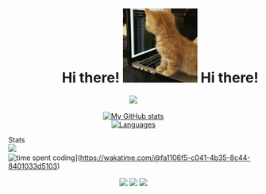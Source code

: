 <h1 align="right">Hi there!
  <img alt="cat" width="150" height="150" src="images/giphy.gif">
  Hi there! 
</h1>

<a href="https://github.com/aryamanwastaken">
    <p align="center">
        <img src="https://github-profile-trophy.vercel.app/?username=aryamanwastaken&column=7&theme=github_dark"/>
    </p>
</a>
<a align="center" href="https://github.com/aryamanwastaken">
  <p align="center">
    <img src="https://github-readme-stats.vercel.app/api?username=aryamanwastaken&show_icons=true&count_private=true&theme=github_dark" alt="My GitHub stats" width="465"/>
    <br>
    <img src="https://github-readme-stats.vercel.app/api/top-langs/?username=aryamanwastaken&layout=compact&langs_count=10&theme=github_dark" alt="Languages" height="183">
  </p>
</a>

Stats
<br>
![](https://visitor-badge.glitch.me/badge?page_id=aryamanwastaken.aryamanwastaken) <br>
![time spent coding](https://wakatime.com/badge/user/fa1106f5-c041-4b35-8c44-8401033d5103.svg)](https://wakatime.com/@fa1106f5-c041-4b35-8c44-8401033d5103)

<p align="center">
<img style="vertical-align: middle;" height="175em" src="https://github-readme-stats.vercel.app/api?username=aryamanwastaken&count_private=true&show_icons=true&include_all_commits=true&hide_border=true&bg_color=FFFFFF00&title_color=8C28A7&icon_color=72378E&text_color=A63FDD" />

<img style="vertical-align: middle;" height="175em" src="https://github-readme-stats.vercel.app/api/top-langs/?username=aryamanwastaken&layout=compact&theme=github_dark&hide_border=true&bg_color=FFFFFF00&title_color=8C28A7&text_color=A63FDD" />

<img style="vertical-align: middle;" height="175em" src="https://github-readme-streak-stats.herokuapp.com?user=aryamanwastaken&hide_border=true&ring=A63FDD&fire=DD9012&currStreakLabel=61109D&sideNums=A63FDD&background=FFFFFF00&dates=65317F&currStreakNum=E162FFFC&sideLabels=72378E&stroke=D58ADD" />
</p>


<!--

- 🔭 I’m currently working on ...
- 🌱 I’m currently learning ...
- 👯 I’m looking to collaborate on ...
- 🤔 I’m looking for help with ...
- 💬 Ask me about ...
- 📫 How to reach me: ...
- 😄 Pronouns: ...
- ⚡ Fun fact: ...
-->
